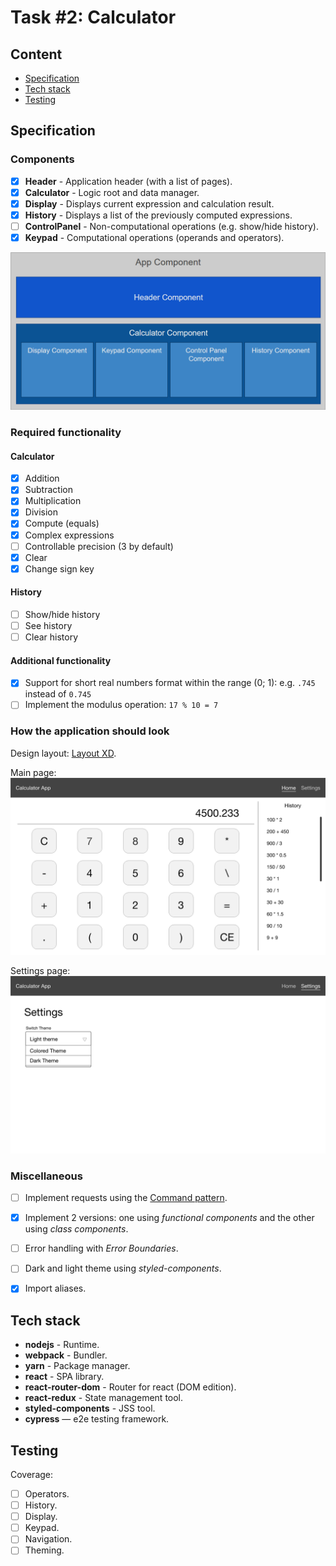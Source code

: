 # Task #2: Calculator


## Content

- [Specification](#Specification)
- [Tech stack](#Tech-stack)
- [Testing](#Testing)


## Specification

### Components

- [x] **Header** - Application header (with a list of pages).
- [x] **Calculator** - Logic root and data manager.
- [x] **Display** - Displays current expression and calculation result.
- [x] **History** - Displays a list of the previously computed expressions.
- [ ] **ControlPanel** - Non-computational operations (e.g. show/hide history).
- [x] **Keypad** - Computational operations (operands and operators).

![Component diagram](./docs/components.png)

### Required functionality

#### Calculator
- [x] Addition
- [x] Subtraction
- [x] Multiplication
- [x] Division
- [x] Compute (equals)
- [x] Complex expressions
- [ ] Controllable precision (3 by default)
- [x] Clear
- [x] Change sign key

#### History
- [ ] Show/hide history
- [ ] See history
- [ ] Clear history

#### Additional functionality

- [x] Support for short real numbers format within the range (0; 1): e.g. `.745` instead of `0.745`
- [ ] Implement the modulus operation: `17 % 10 = 7`

### How the application should look

Design layout: [Layout XD](https://xd.adobe.com/view/3d64c8c6-a59f-4785-736f-6b50257b8e83-4b55/).

Main page: ![Main page layout](./docs/page-calc.png)

Settings page: ![Settings page layout](./docs/page-settings.png)

### Miscellaneous
- [ ] Implement requests using the [Command pattern](https://refactoring.guru/ru/design-patterns/command).
- [x] Implement 2 versions: one using *functional components* and the other using *class components*.
- [ ] Error handling with *Error Boundaries*.
- [ ] Dark and light theme using *styled-components*.
- [x] Import aliases.


## Tech stack

- **nodejs** - Runtime.
- **webpack** - Bundler.
- **yarn** - Package manager.
- **react** - SPA library.
- **react-router-dom** - Router for react (DOM edition).
- **react-redux** - State management tool.
- **styled-components** - JSS tool.
- **cypress** — e2e testing framework.


## Testing

Coverage:
- [ ] Operators.
- [ ] History.
- [ ] Display.
- [ ] Keypad.
- [ ] Navigation.
- [ ] Theming.
